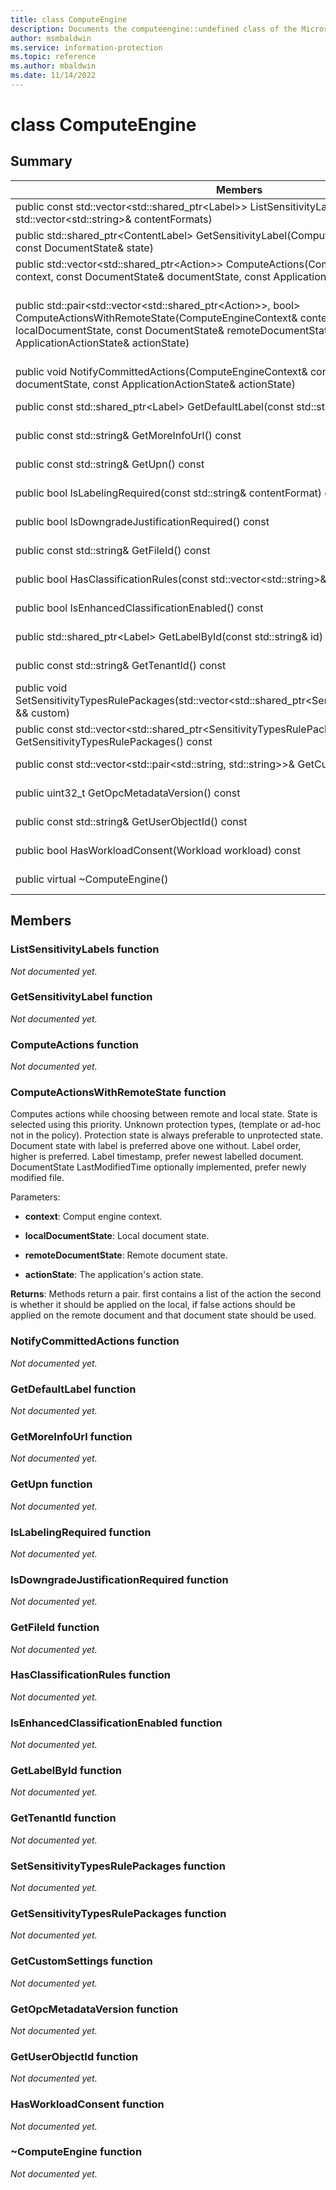 ```yaml
---
title: class ComputeEngine 
description: Documents the computeengine::undefined class of the Microsoft Information Protection (MIP) SDK.
author: msmbaldwin
ms.service: information-protection
ms.topic: reference
ms.author: mbaldwin
ms.date: 11/14/2022
---
```


# class ComputeEngine 
  
## Summary
 Members                        | Descriptions                                
--------------------------------|---------------------------------------------
public const std::vector&lt;std::shared_ptr&lt;Label&gt;&gt; ListSensitivityLabels(const std::vector&lt;std::string&gt;& contentFormats)  | _Not yet documented._
public std::shared_ptr&lt;ContentLabel&gt; GetSensitivityLabel(ComputeEngineContext& context, const DocumentState& state)  | _Not yet documented._
public std::vector&lt;std::shared_ptr&lt;Action&gt;&gt; ComputeActions(ComputeEngineContext& context, const DocumentState& documentState, const ApplicationActionState& actionState)  | _Not yet documented._
public std::pair&lt;std::vector&lt;std::shared_ptr&lt;Action&gt;&gt;, bool&gt; ComputeActionsWithRemoteState(ComputeEngineContext& context, const DocumentState& localDocumentState, const DocumentState& remoteDocumentState, const ApplicationActionState& actionState)  |  Computes actions while choosing between remote and local state.
public void NotifyCommittedActions(ComputeEngineContext& context, const DocumentState& documentState, const ApplicationActionState& actionState)  | _Not yet documented._
public const std::shared_ptr&lt;Label&gt; GetDefaultLabel(const std::string& contentFormat) const  | _Not yet documented._
public const std::string& GetMoreInfoUrl() const  | _Not yet documented._
public const std::string& GetUpn() const  | _Not yet documented._
public bool IsLabelingRequired(const std::string& contentFormat) const  | _Not yet documented._
public bool IsDowngradeJustificationRequired() const  | _Not yet documented._
public const std::string& GetFileId() const  | _Not yet documented._
public bool HasClassificationRules(const std::vector&lt;std::string&gt;& contentFormats) const  | _Not yet documented._
public bool IsEnhancedClassificationEnabled() const  | _Not yet documented._
public std::shared_ptr&lt;Label&gt; GetLabelById(const std::string& id) const  | _Not yet documented._
public const std::string& GetTenantId() const  | _Not yet documented._
public void SetSensitivityTypesRulePackages(std::vector&lt;std::shared_ptr&lt;SensitivityTypesRulePackage&gt;&gt; && custom)  | _Not yet documented._
public const std::vector&lt;std::shared_ptr&lt;SensitivityTypesRulePackage&gt;&gt;& GetSensitivityTypesRulePackages() const  | _Not yet documented._
public const std::vector&lt;std::pair&lt;std::string, std::string&gt;&gt;& GetCustomSettings() const  | _Not yet documented._
public uint32_t GetOpcMetadataVersion() const  | _Not yet documented._
public const std::string& GetUserObjectId() const  | _Not yet documented._
public bool HasWorkloadConsent(Workload workload) const  | _Not yet documented._
public virtual ~ComputeEngine()  | _Not yet documented._
  
## Members
  
### ListSensitivityLabels function
_Not documented yet._

  
### GetSensitivityLabel function
_Not documented yet._

  
### ComputeActions function
_Not documented yet._

  
### ComputeActionsWithRemoteState function
Computes actions while choosing between remote and local state.
State is selected using this priority. Unknown protection types, (template or ad-hoc not in the policy). Protection state is always preferable to unprotected state. Document state with label is preferred above one without. Label order, higher is preferred. Label timestamp, prefer newest labelled document. DocumentState LastModifiedTime optionally implemented, prefer newly modified file.

Parameters:  
* **context**: Comput engine context. 


* **localDocumentState**: Local document state. 


* **remoteDocumentState**: Remote document state. 


* **actionState**: The application's action state.



  
**Returns**: Methods return a pair. first contains a list of the action the second is whether it should be applied on the local, if false actions should be applied on the remote document and that document state should be used.
  
### NotifyCommittedActions function
_Not documented yet._

  
### GetDefaultLabel function
_Not documented yet._

  
### GetMoreInfoUrl function
_Not documented yet._

  
### GetUpn function
_Not documented yet._

  
### IsLabelingRequired function
_Not documented yet._

  
### IsDowngradeJustificationRequired function
_Not documented yet._

  
### GetFileId function
_Not documented yet._

  
### HasClassificationRules function
_Not documented yet._

  
### IsEnhancedClassificationEnabled function
_Not documented yet._

  
### GetLabelById function
_Not documented yet._

  
### GetTenantId function
_Not documented yet._

  
### SetSensitivityTypesRulePackages function
_Not documented yet._

  
### GetSensitivityTypesRulePackages function
_Not documented yet._

  
### GetCustomSettings function
_Not documented yet._

  
### GetOpcMetadataVersion function
_Not documented yet._

  
### GetUserObjectId function
_Not documented yet._

  
### HasWorkloadConsent function
_Not documented yet._

  
### ~ComputeEngine function
_Not documented yet._
